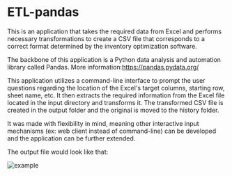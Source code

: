 
# ETL-pandas

This is an application that takes the required data from Excel and performs necessary transformations to create a CSV file that corresponds to a correct format determined by the inventory optimization software. 
  
The backbone of this application is a Python data analysis and automation library called Pandas. More information:https://pandas.pydata.org/

This application utilizes a command-line interface to prompt the user questions regarding the location of the Excel's target columns, starting row, sheet name, etc. It then extracts the required information from the Excel file located in the input directory and transforms it. The transformed CSV file is created in the output folder and the original is moved to the history folder.
 
It was made with flexibility in mind, meaning other interactive input mechanisms (ex: web client instead of command-line) can be developed and the application can be further extended. 

The output file would look like that:

![example](https://user-images.githubusercontent.com/88110913/127644355-55d16841-b588-470e-ae20-21af95c7c0a7.jpg)
